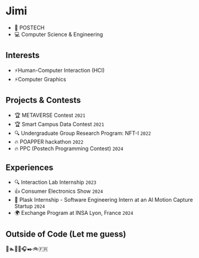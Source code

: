 # Jimi
- 🏫 POSTECH
- 💻 Computer Science & Engineering


## Interests
- ⚡Human-Computer Interaction (HCI)
- ⚡Computer Graphics


## Projects & Contests
- 🏆 METAVERSE Contest `2021`
- 🏆 Smart Campus Data Contest `2021`
- 🔍 Undergraduate Group Research Program: NFT-I `2022`
- 🔥 POAPPER hackathon `2022`
- 🔥 PPC (Postech Programming Contest) `2024`

## Experiences
- 🔍 Interaction Lab Internship `2023`
- 👍 Consumer Electronics Show `2024`
- 🧠 Plask Internship - Software Engineering Intern at an AI Motion Capture Startup `2024`
- 🌍 Exchange Program at INSA Lyon, France `2024`

## Outside of Code (Let me guess)
🍳🏊🏀📖🎧✒️🚲🇫🇷


<!--
**dommanga/dommanga** is a ✨ _special_ ✨ repository because its `README.md` (this file) appears on your GitHub profile.

Here are some ideas to get you started:

- 🔭 I’m currently working on ...
- 🌱 I’m currently learning ...
- 👯 I’m looking to collaborate on ...
- 🤔 I’m looking for help with ...
- 💬 Ask me about ...
- 📫 How to reach me: ...
- 😄 Pronouns: ...
- ⚡ Fun fact: ...
-->
